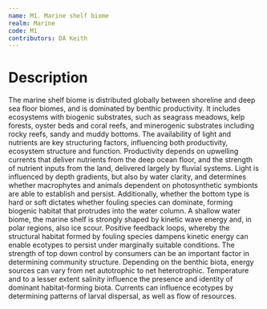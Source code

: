 ```yaml
---
name: M1. Marine shelf biome
realm: Marine
code: M1
contributors: DA Keith
---
```


# Description
 The marine shelf biome is distributed globally between shoreline and deep sea floor biomes, and is dominated by benthic productivity. It includes ecosystems with biogenic substrates, such as seagrass meadows, kelp forests, oyster beds and coral reefs, and minerogenic substrates including rocky reefs, sandy and muddy bottoms. The availability of light and nutrients are key structuring factors, influencing both productivity, ecosystem structure and function. Productivity depends on upwelling currents that deliver nutrients from the deep ocean floor, and the strength of nutrient inputs from the land, delivered largely by fluvial systems. Light is influenced by depth gradients, but also by water clarity, and determines whether macrophytes and animals dependent on photosynthetic symbionts are able to establish and persist. Additionally, whether the bottom type is hard or soft dictates whether fouling species can dominate, forming biogenic habitat that protrudes into the water column. A shallow water biome, the marine shelf is strongly shaped by kinetic wave energy and, in polar regions, also ice scour. Positive feedback loops, whereby the structural habitat formed by fouling species dampens kinetic energy can enable ecotypes to persist under marginally suitable conditions. The strength of top down control by consumers can be an important factor in determining community structure. Depending on the benthic biota, energy sources can vary from net autotrophic to net heterotrophic. Temperature and to a lesser extent salinity influence the presence and identity of dominant habitat-forming biota. Currents can influence ecotypes by determining patterns of larval dispersal, as well as flow of resources. 

